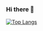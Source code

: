 ### Hi there 👋

[![Top Langs](https://github-readme-stats.vercel.app/api/top-langs/?username=jtolentino1)](https://github.com/anuraghazra/github-readme-stats)

